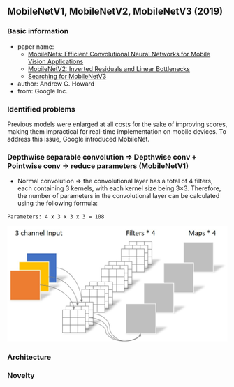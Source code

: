 ## MobileNetV1, MobileNetV2, MobileNetV3 (2019) 

### Basic information
- paper name:
  - [MobileNets: Efficient Convolutional Neural Networks for Mobile Vision Applications](https://arxiv.org/abs/1704.04861)
  - [MobileNetV2: Inverted Residuals and Linear Bottlenecks](https://arxiv.org/abs/1801.04381)
  - [Searching for MobileNetV3](https://arxiv.org/abs/1905.02244)
- author: Andrew G. Howard
- from: Google Inc.

### Identified problems
Previous models were enlarged at all costs for the sake of improving scores, making them impractical for real-time implementation on mobile devices. To address this issue, Google introduced MobileNet.

### Depthwise separable convolution => Depthwise conv + Pointwise conv => reduce parameters (MobileNetV1)
- Normal convolution => the convolutional layer has a total of 4 filters, each containing 3 kernels, with each kernel size being 3×3. Therefore, the number of parameters in the convolutional layer can be calculated using the following formula:
```
Parameters: 4 x 3 x 3 x 3 = 108
```
![Normal convolution](https://github.com/kunlin1013/Classification_Model/blob/main/(2019)%20MobileNetV3/img/Normal%20convolution.jpg)


### Architecture

### Novelty

